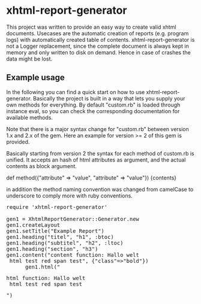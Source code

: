 xhtml-report-generator
======================

This project was written to provide an easy way to create valid xhtml documents.
Usecases are the automatic creation of reports (e.g. program logs) with automatically created table of contents.
xhtml-report-generator is not a Logger replacement, since the complete document is always kept in memory and
only written to disk on demand. Hence in case of crashes the data might be lost.


Example usage
-------------
In the following you can find a quick start on how to use xhtml-report-generator.
Basically the project is built in a way that lets you supply your own methods for everything.
By default "custom.rb" is loaded through instance eval, so you can check the corresponding documentation for available methods.

Note that there is a major syntax change for "custom.rb" between version 1.x and 2.x of the gem.
Here an example for version >= 2 of this gem is provided.

Basically starting from version 2 the syntax for each method of custom.rb is unified. It accepts an hash of html attributes as argument, and the actual contents as block argument.

def method({"attribute" => "value", "attribute" => "value"}) {contents}

in addition the method naming convention was changed from camelCase to underscore to comply more with ruby conventions.
 
<pre>
require 'xhtml-report-generator'

gen1 = XhtmlReportGenerator::Generator.new
gen1.createLayout
gen1.setTitle("Example Report")
gen1.heading("titel", "h1", :btoc)
gen1.heading("subtitel", "h2", :ltoc)
gen1.heading("section", "h3")
gen1.content("content function: Hallo welt <br /> html test <span class=\"r\" >red span test</span>", {"class"=>"bold"})
      gen1.html("<p class="italic">html function: Hallo welt <br /> html test <span class=\"r\" >red span test</span></p>")
</pre>

